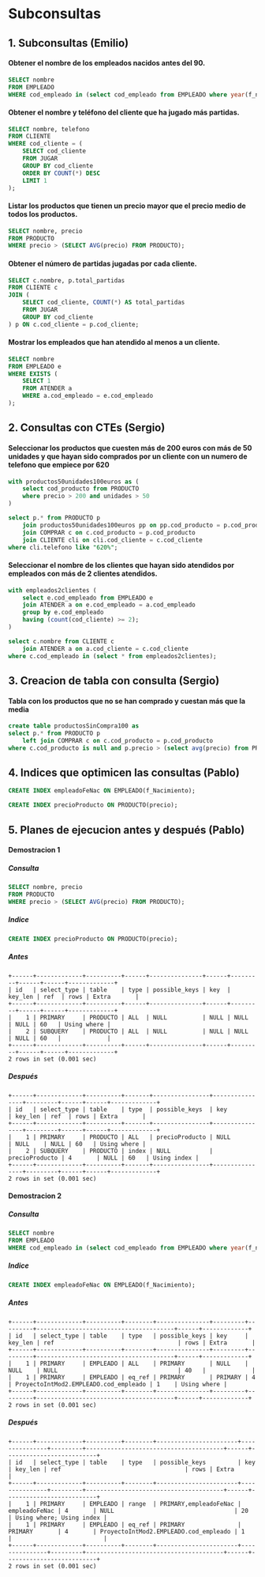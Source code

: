 # Subconsultas

## 1. Subconsultas (Emilio)

#### Obtener el nombre de los empleados nacidos antes del 90.

```sql
SELECT nombre 
FROM EMPLEADO 
WHERE cod_empleado in (select cod_empleado from EMPLEADO where year(f_nacimiento) < 1990);
```

#### Obtener el nombre y teléfono del cliente que ha jugado más partidas.

```sql
SELECT nombre, telefono
FROM CLIENTE
WHERE cod_cliente = (
    SELECT cod_cliente 
    FROM JUGAR 
    GROUP BY cod_cliente 
    ORDER BY COUNT(*) DESC 
    LIMIT 1
);
```

#### Listar los productos que tienen un precio mayor que el precio medio de todos los productos.

```sql
SELECT nombre, precio
FROM PRODUCTO
WHERE precio > (SELECT AVG(precio) FROM PRODUCTO);
```

#### Obtener el número de partidas jugadas por cada cliente.

```sql
SELECT c.nombre, p.total_partidas
FROM CLIENTE c
JOIN (
    SELECT cod_cliente, COUNT(*) AS total_partidas
    FROM JUGAR
    GROUP BY cod_cliente
) p ON c.cod_cliente = p.cod_cliente;
```

#### Mostrar los empleados que han atendido al menos a un cliente.

```sql
SELECT nombre
FROM EMPLEADO e
WHERE EXISTS (
    SELECT 1 
    FROM ATENDER a 
    WHERE a.cod_empleado = e.cod_empleado
);
```

## 2. Consultas con CTEs (Sergio)

#### Seleccionar los productos que cuesten más de 200 euros con más de 50 unidades y que hayan sido comprados por un cliente con un numero de telefono que empiece por 620

```sql
with productos50unidades100euros as (
    select cod_producto from PRODUCTO
    where precio > 200 and unidades > 50
)

select p.* from PRODUCTO p
    join productos50unidades100euros pp on pp.cod_producto = p.cod_producto
    join COMPRAR c on c.cod_producto = p.cod_producto
    join CLIENTE cli on cli.cod_cliente = c.cod_cliente
where cli.telefono like "620%";
```

#### Seleccionar el nombre de los clientes que hayan sido atendidos por empleados con más de 2 clientes atendidos.

```sql
with empleados2clientes (
    select e.cod_empleado from EMPLEADO e
    join ATENDER a on e.cod_empleado = a.cod_empleado
    group by e.cod_empleado
    having (count(cod_cliente) >= 2);
)

select c.nombre from CLIENTE c
    join ATENDER a on a.cod_cliente = c.cod_cliente
where c.cod_empleado in (select * from empleados2clientes);
```

## 3. Creacion de tabla con consulta (Sergio)

#### Tabla con los productos que no se han comprado y cuestan más que la media


```sql
create table productosSinCompra100 as
select p.* from PRODUCTO p
    left join COMPRAR c on c.cod_producto = p.cod_producto
where c.cod_producto is null and p.precio > (select avg(precio) from PRODUCTO);
```

## 4. Indices que optimicen las consultas (Pablo)

```sql
CREATE INDEX empleadoFeNac ON EMPLEADO(f_Nacimiento);
```

```sql
CREATE INDEX precioProducto ON PRODUCTO(precio);
```

## 5. Planes de ejecucion antes y después (Pablo)

#### Demostracion 1

##### Consulta

```sql
SELECT nombre, precio
FROM PRODUCTO
WHERE precio > (SELECT AVG(precio) FROM PRODUCTO);
```

##### Indice

```sql
CREATE INDEX precioProducto ON PRODUCTO(precio);
```

##### Antes

```
+------+-------------+----------+------+---------------+------+---------+------+------+-------------+
| id   | select_type | table    | type | possible_keys | key  | key_len | ref  | rows | Extra       |
+------+-------------+----------+------+---------------+------+---------+------+------+-------------+
|    1 | PRIMARY     | PRODUCTO | ALL  | NULL          | NULL | NULL    | NULL | 60   | Using where |
|    2 | SUBQUERY    | PRODUCTO | ALL  | NULL          | NULL | NULL    | NULL | 60   |             |
+------+-------------+----------+------+---------------+------+---------+------+------+-------------+
2 rows in set (0.001 sec)
```


##### Después

```
+------+-------------+----------+-------+----------------+----------------+---------+------+------+-------------+
| id   | select_type | table    | type  | possible_keys  | key            | key_len | ref  | rows | Extra       |
+------+-------------+----------+-------+----------------+----------------+---------+------+------+-------------+
|    1 | PRIMARY     | PRODUCTO | ALL   | precioProducto | NULL           | NULL    | NULL | 60   | Using where |
|    2 | SUBQUERY    | PRODUCTO | index | NULL           | precioProducto | 4       | NULL | 60   | Using index |
+------+-------------+----------+-------+----------------+----------------+---------+------+------+-------------+
2 rows in set (0.001 sec)
```

#### Demostracion 2

##### Consulta

```sql
SELECT nombre 
FROM EMPLEADO 
WHERE cod_empleado in (select cod_empleado from EMPLEADO where year(f_nacimiento) < 1990);
```

##### Indice

```sql
CREATE INDEX empleadoFeNac ON EMPLEADO(f_Nacimiento);
```

##### Antes

```
+------+-------------+----------+--------+---------------+---------+---------+---------------------------------------+------+-------------+
| id   | select_type | table    | type   | possible_keys | key     | key_len | ref                                   | rows | Extra       |
+------+-------------+----------+--------+---------------+---------+---------+---------------------------------------+------+-------------+
|    1 | PRIMARY     | EMPLEADO | ALL    | PRIMARY       | NULL    | NULL    | NULL                                  | 40   |             |
|    1 | PRIMARY     | EMPLEADO | eq_ref | PRIMARY       | PRIMARY | 4       | ProyectoIntMod2.EMPLEADO.cod_empleado | 1    | Using where |
+------+-------------+----------+--------+---------------+---------+---------+---------------------------------------+------+-------------+
2 rows in set (0.001 sec)
```


##### Después

```
+------+-------------+----------+--------+-----------------------+---------------+---------+---------------------------------------+------+--------------------------+
| id   | select_type | table    | type   | possible_keys         | key           | key_len | ref                                   | rows | Extra                    |
+------+-------------+----------+--------+-----------------------+---------------+---------+---------------------------------------+------+--------------------------+
|    1 | PRIMARY     | EMPLEADO | range  | PRIMARY,empleadoFeNac | empleadoFeNac | 4       | NULL                                  | 20   | Using where; Using index |
|    1 | PRIMARY     | EMPLEADO | eq_ref | PRIMARY               | PRIMARY       | 4       | ProyectoIntMod2.EMPLEADO.cod_empleado | 1    |                          |
+------+-------------+----------+--------+-----------------------+---------------+---------+---------------------------------------+------+--------------------------+
2 rows in set (0.001 sec)
```